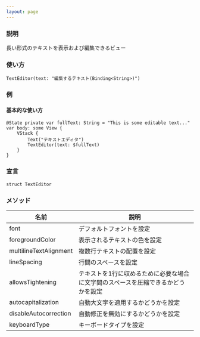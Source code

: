 ```yaml
---
layout: page
---
```


### 説明

長い形式のテキストを表示および編集できるビュー

### 使い方

    TextEditor(text: "編集するテキスト(Binding<String>)")

### 例

#### 基本的な使い方

    @State private var fullText: String = "This is some editable text..."
    var body: some View {
        VStack {
            Text("テキストエディタ")
            TextEditor(text: $fullText)
        }
    }

### 宣言

    struct TextEditor

### メソッド

| 名前                     | 説明                                        |
| ---------------------- | ----------------------------------------- |
| font                   | デフォルトフォントを設定                              |
| foregroundColor        | 表示されるテキストの色を設定                            |
| multilineTextAlignment | 複数行テキストの配置を設定                             |
| lineSpacing            | 行間のスペースを設定                                |
| allowsTightening       | テキストを1行に収めるために必要な場合に文字間のスペースを圧縮できるかどうかを設定 |
| autocapitalization     | 自動大文字を適用するかどうかを設定                         |
| disableAutocorrection  | 自動修正を無効にするかどうかを設定                         |
| keyboardType           | キーボードタイプを設定                               |
